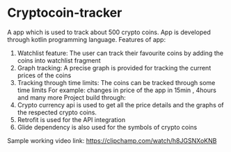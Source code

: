 # Cryptocoin-tracker
A app which is used to track about 500 crypto coins.
App is developed through kotlin programming language. 
Features of app:
1) Watchlist feature: The user can track their favourite coins by adding the coins into watchlist fragment
2) Graph tracking: A precise graph is provided for tracking the current prices of the coins
3) Tracking through time limits: The coins can be tracked through some time limits For example: changes in price of the app in 15min , 4hours and many more
Project build through: 
1) Crypto currency api is used to get all the price details and the graphs of the respected crypto coins. 
2) Retrofit is used for the API integration 
3) Glide dependency is also used for the symbols of crypto coins 

Sample working video link:
https://clipchamp.com/watch/h8JGSNXoKNB
